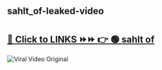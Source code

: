 
 ## sahlt_of-leaked-video 

# <h2><a href="https://clipsfans.com/sahlt_of&ref=git">🔗 Click to LINKS ⏩⏩ 👉 🟢 sahlt of </a></h2>

<a href="https://clipsfans.com/sahlt_of&ref=git" rel="nofollow" data-target="animated-image.originalLink"><img src="https://i.ibb.co.com/xMMVF88/686577567.gif" alt="Viral Video Original" style="max-width: 100%; display: inline-block;" data-target="animated-image.originalImage"></a>
